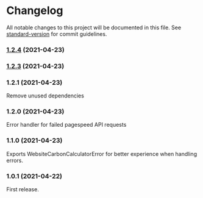 # Changelog

All notable changes to this project will be documented in this file. See [standard-version](https://github.com/conventional-changelog/standard-version) for commit guidelines.

### [1.2.4](https://github.com/ricardodantas/website-carbon-calculator/compare/v1.2.3...v1.2.4) (2021-04-23)

### [1.2.3](https://github.com/ricardodantas/website-carbon-calculator/compare/v1.2.2...v1.2.3) (2021-04-23)

### 1.2.1 (2021-04-23)

Remove unused dependencies

### 1.2.0 (2021-04-23)

Error handler for failed pagespeed API requests

### 1.1.0 (2021-04-23)

Exports WebsiteCarbonCalculatorError for better experience when handling errors.

### 1.0.1 (2021-04-22)

First release.
